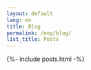 ```yaml
---
layout: default
lang: en
title: Blog
permalink: /eng/blog/
list_title: Posts
---
```


<div class="posts">
  {%- include posts.html -%}
</div>

